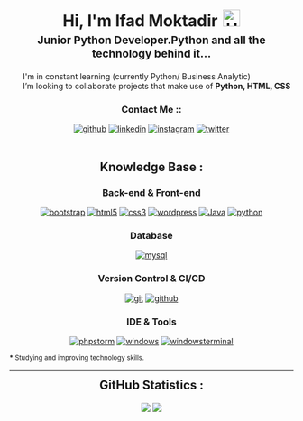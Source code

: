 <h1 style="text-align: center;margin-bottom: 5px;">Hi, I'm Ifad Moktadir<img src="https://raw.githubusercontent.com/iampavangandhi/iampavangandhi/master/gifs/Hi.gif" alt="Hi" style="width: 30px;margin-left: 10px;"></h1>
<h3 style="font-size: 1.2rem; text-align: center;margin: 0 0 20px 0;">Junior Python Developer.Python and all the technology behind it...</h3>

<ul style="list-style: none;">
<li>
I'm in constant learning (currently Python/ Business Analytic)</li>
<li>
I’m looking to collaborate projects that make use of <strong> Python, HTML, CSS</strong>
</li>
</ul>
<div align="center">
<h3>Contact Me ::</h3>
<a href="https://github.com/IfadMoktadir" target="_blank"><img src="https://img.shields.io/badge/-IfadMoktadir-black?logo=github&style=flat-square" alt="github"/></a>
<a href="https://www.linkedin.com/in/ifad-moktadir-b61a54209/" target="_blank"><img src="https://img.shields.io/badge/-IfadMoktadir-blue?logo=linkedin&style=flat-square" alt="linkedin"></a>
<a href="https://www.instagram.com/ifad_muqtadir/" target="_blank"><img src="https://img.shields.io/badge/-IfadMoktadir-pink?logo=instagram&textColor=white&style=flat-square" alt="instagram"/></a>
<a href="mailto:mdifad0811@gmail.com"><img src="https://img.shields.io/badge/-IfadMoktadir-white?logo=thunderbird&style=flat-square" alt="twitter"/></a>
<br/><br/>
</div>
<div align="center">

## </div>

<div align="center">
<h2>Knowledge Base :</h2>

<h3>Back-end & Front-end</h3>

<a href="https://getbootstrap.com/" target="_blank"><img src="https://img.shields.io/badge/-Bootstrap-white?logo=bootstrap&logoColor=7952B3&style=for-the-badge" alt="bootstrap"/></a>
<a href="https://html.spec.whatwg.org/multipage/" target="_blank"><img src="https://img.shields.io/badge/-HTML-white?logo=html5&style=for-the-badge" alt="html5"/></a>
<a href="https://www.w3.org/Style/CSS" target="_blank"><img src="https://img.shields.io/badge/-CSS-white?logo=css3&logoColor=1572B6&style=for-the-badge" alt="css3"/></a>
<a href="https://wordpress.com/" target="_blank"><img src="https://img.shields.io/badge/-wordpress-white?logo=wordpress&logoColor=21759B&style=for-the-badge" alt="wordpress"/></a>
<a href="https://www.java.com/en/" target="_blank"><img src="https://img.shields.io/badge/-JAVA-white?logo=java&logoColor=1572B6&style=for-the-badge" alt="Java"/></a>
<a href="https://www.python.com/en/" target="_blank"><img src="https://img.shields.io/badge/-python-white?logo=python&logoColor=1572B6&style=for-the-badge" alt="python"/></a>
<h3>Database</h3>

<a href="https://www.mysql.com/" target="_blank"><img src="https://img.shields.io/badge/-mysql-white?logo=mysql&logoColor=4479A1&style=for-the-badge" alt="mysql"/></a>

<h3>Version Control & CI/CD</h3>
<a href="https://git-scm.com/" target="_blank"><img src="https://img.shields.io/badge/-git-white?logo=git&logoColor=F05032&style=for-the-badge" alt="git"/></a>
<a href="https://github.com/" target="_blank"><img src="https://img.shields.io/badge/-github-white?logo=github&logoColor=181717&style=for-the-badge" alt="github"/></a>

<h3>IDE & Tools</h3>

<a href="https://code.visualstudio.com/" target="_blank"><img src="https://img.shields.io/badge/-vscode-white?logo=visual-studio-code&logoColor=000000&style=for-the-badge" alt="phpstorm"/></a>
<a href="https://www.microsoft.com/en-us/windows" target="_blank"><img src="https://img.shields.io/badge/-windows-white?logo=windows&logoColor=0078D6&style=for-the-badge" alt="windows"/></a>
<a href="https://github.com/microsoft/terminal" target="_blank"><img src="https://img.shields.io/badge/-windows_terminal-white?logo=windowsterminal&logoColor=4D4D4D&style=for-the-badge" alt="windowsterminal"/></a>

</div>

<small><strong>\*</strong> Studying and improving technology skills.</small>

---

<div align="center">
<h2 style="margin: 5px 10px;">GitHub Statistics :</h2> 
<div style="display: flex; align-items: center; justify-content: center;">

[![](https://github-readme-stats.vercel.app/api?username=IfadMoktadir&show_icons=true&theme=tokyonight&hide_border=true&locale=en)](https://github.com/IfadMoktadir)
[![](https://github-readme-streak-stats.herokuapp.com/?user=IfadMoktadir&theme=tokyonight&hide_border=true)](https://github.com/IfadMoktadir)

</div>
</div>
